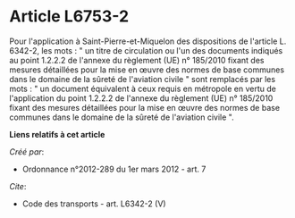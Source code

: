 # Article L6753-2

Pour l'application à Saint-Pierre-et-Miquelon des dispositions de l'article L. 6342-2, les mots : " un titre de circulation
ou l'un des documents indiqués au point 1.2.2.2 de l'annexe du règlement (UE) n° 185/2010 fixant des mesures détaillées pour
la mise en œuvre des normes de base communes dans le domaine de la sûreté de l'aviation civile " sont remplacés par les
mots : " un document équivalent à ceux requis en métropole en vertu de l'application du point 1.2.2.2 de l'annexe du
règlement (UE) n° 185/2010 fixant des mesures détaillées pour la mise en œuvre des normes de base communes dans le domaine de
la sûreté de l'aviation civile ".

**Liens relatifs à cet article**

_Créé par_:

  - Ordonnance n°2012-289 du 1er mars 2012 - art. 7

_Cite_:

  - Code des transports - art. L6342-2 (V)
